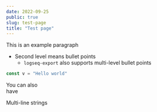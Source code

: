 ```yaml
---
date: 2022-09-25
public: true
slug: test-page
title: "Test page"
---
```


This is an example paragraph

- Second level means bullet points
	- `logseq-export` also supports multi-level bullet points

```ts
const v = "Hello world"
```

You can
also  
have  

Multi-line strings
